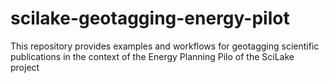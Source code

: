 # scilake-geotagging-energy-pilot
This repository provides examples and workflows for geotagging scientific publications in the context of the Energy Planning Pilo of the SciLake project 

